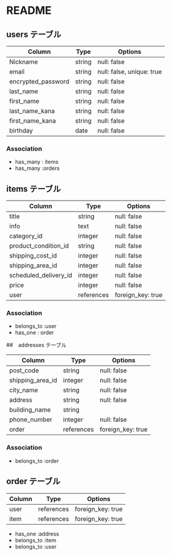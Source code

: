# README
## users テーブル

| Column             | Type     | Options                       |
| ------------------ | ------   | -----------                   |
| Nickname           | string   | null: false                   |
| email              | string   | null: false,  unique: true    |
| encrypted_password | string   | null: false                   |
| last_name          | string   | null: false                   |
| first_name         | string   | null: false                   |
| last_name_kana     | string   | null: false                   |
| first_name_kana    | string   | null: false                   |
| birthday           | date     | null: false                   |

### Association

- has_many  : items
- has_many :orders
## items テーブル

| Column                 | Type                | Options                       |
| ------                 | ------              | -----------                   |
| title                  | string              | null: false                   |
| info                   | text                | null: false                   |
| category_id            | integer             | null: false                   |
| product_condition_id   | string              | null: false                   |
| shipping_cost_id       | integer             | null: false                   |
| shipping_area_id       | integer             | null: false                   |
| scheduled_delivery_id  | integer             | null: false                   |
| price                  | integer             | null: false                   |
| user                   | references          | foreign_key: true             |
### Association

- belongs_to :user
- has_one : order


##　addresses テーブル

| Column          | Type             | Options                                         |
| -------         | ----------       | ------------------------------                  |
| post_code       | string           | null: false                                     |
| shipping_area_id| integer          | null: false                                     |
| city_name       | string           | null: false                                     |
| address         | string           | null: false                                     |
| building_name   | string           |                                                 |
| phone_number    | integer          | null: false                                     |
| order           | references       | foreign_key: true                  |
### Association
- belongs_to   :order

## order テーブル

| Column       | Type             | Options                                         |
| -------      | ----------       | ------------------------------                  |
| user         | references       |  foreign_key: true                              |
| item        | references       |  foreign_key: true                              |

- has_one :address
- belongs_to :item
- belongs_to :user 

